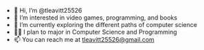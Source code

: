- 👋 Hi, I’m @tleavitt25526
- 👀 I’m interested in video games, programming, and books
- 🌱 I’m currently exploring the different paths of computer science
- 👨‍🎓 I plan to major in Computer Science and Programming
- 📫 You can reach me at tleavitt25526@gmail.com

<!---
tleavitt25526/tleavitt25526 is a ✨ special ✨ repository because its `README.md` (this file) appears on your GitHub profile.
You can click the Preview link to take a look at your changes.
--->
